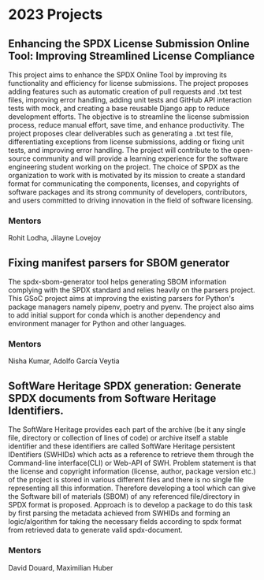 # 2023 Projects

## Enhancing the SPDX License Submission Online Tool: Improving Streamlined License Compliance

This project aims to enhance the SPDX Online Tool by improving its functionality and efficiency for license submissions. The project proposes adding features such as automatic creation of pull requests and .txt test files, improving error handling, adding unit tests and GitHub API interaction tests with mock, and creating a base reusable Django app to reduce development efforts. The objective is to streamline the license submission process, reduce manual effort, save time, and enhance productivity. The project proposes clear deliverables such as generating a .txt test file, differentiating exceptions from license submissions, adding or fixing unit tests, and improving error handling. The project will contribute to the open-source community and will provide a learning experience for the software engineering student working on the project. The choice of SPDX as the organization to work with is motivated by its mission to create a standard format for communicating the components, licenses, and copyrights of software packages and its strong community of developers, contributors, and users committed to driving innovation in the field of software licensing.

### Mentors

Rohit Lodha, Jilayne Lovejoy


## Fixing manifest parsers for SBOM generator

The spdx-sbom-generator tool helps generating SBOM information complying with the SPDX standard and relies heavily on the parsers project. This GSoC project aims at improving the existing parsers for Python's package managers namely pipenv, poetry and pyenv. The project also aims to add initial support for conda which is another dependency and environment manager for Python and other languages. 

### Mentors

Nisha Kumar, Adolfo García Veytia


## SoftWare Heritage SPDX generation: Generate SPDX documents from Software Heritage Identifiers.

The SoftWare Heritage provides each part of the archive (be it any single file, directory or collection of lines of code) or archive itself a stable identifier and these identifiers are called SoftWare Heritage persistent IDentifiers (SWHIDs) which acts as a reference to retrieve them through the Command-line interface(CLI) or Web-API of SWH. Problem statement is that the license and copyright information (license, author, package version etc.) of the project is stored in various different files and there is no single file representing all this information. Therefore developing a tool which can give the Software bill of materials (SBOM) of any referenced file/directory in SPDX format is proposed. Approach is to develop a package to do this task by first parsing the metadata achieved from SWHIDs and forming an logic/algorithm for taking the necessary fields according to spdx format from retrieved data to generate valid spdx-document.

### Mentors

David Douard, Maximilian Huber

